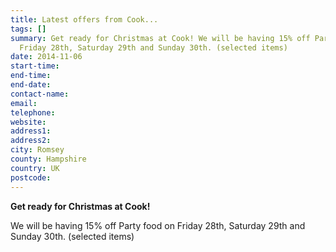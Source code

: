 ```yaml
---
title: Latest offers from Cook...
tags: []
summary: Get ready for Christmas at Cook! We will be having 15% off Party food on
  Friday 28th, Saturday 29th and Sunday 30th. (selected items)
date: 2014-11-06
start-time: 
end-time: 
end-date: 
contact-name: 
email: 
telephone: 
website: 
address1: 
address2: 
city: Romsey
county: Hampshire
country: UK
postcode: 
---
```

 **Get ready for Christmas at Cook!**

We will be having 15% off Party food on Friday 28th, Saturday 29th and Sunday 30th. (selected items)

